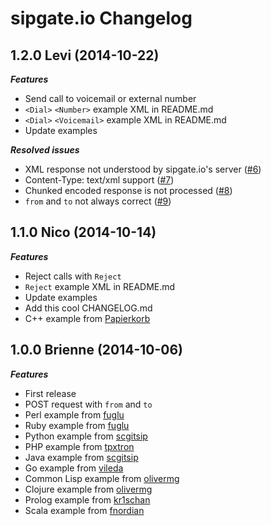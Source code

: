 sipgate.io Changelog
====================

1.2.0 Levi (2014-10-22)
-----------------------
***Features***
* Send call to voicemail or external number
* ```<Dial>``` ```<Number>``` example XML in README.md
* ```<Dial>``` ```<Voicemail>``` example XML in README.md
* Update examples

***Resolved issues***
* XML response not understood by sipgate.io's server ([#6](https://github.com/sipgate/sipgate.io/issues/6))
* Content-Type: text/xml support ([#7](https://github.com/sipgate/sipgate.io/issues/7))
* Chunked encoded response is not processed ([#8](https://github.com/sipgate/sipgate.io/issues/8))
* ```from``` and ```to``` not always correct ([#9](https://github.com/sipgate/sipgate.io/issues/9))

1.1.0 Nico (2014-10-14)
-----------------------
***Features***
* Reject calls with ```Reject```
* ```Reject``` example XML in README.md
* Update examples
* Add this cool CHANGELOG.md
* C++ example from  [Papierkorb](https://github.com/Papierkorb)

1.0.0 Brienne (2014-10-06)
--------------------------
***Features***
* First release
* POST request with ```from``` and ```to```
* Perl example from [fuglu](https://github.com/fuglu)
* Ruby example from [fuglu](https://github.com/fuglu)
* Python example from [scgitsip](https://github.com/scgitsip)
* PHP example from [tpxtron](https://github.com/tpxtron)
* Java example from [scgitsip](https://github.com/scgitsip)
* Go example from [vileda](https://github.com/vileada)
* Common Lisp example from [olivermg](https://github.com/olivermg)
* Clojure example from [olivermg](https://github.com/olivermg)
* Prolog example from [kr1schan](https://github.com/kr1schan)
* Scala example from [fnordian](https://github.com/fnordian)
